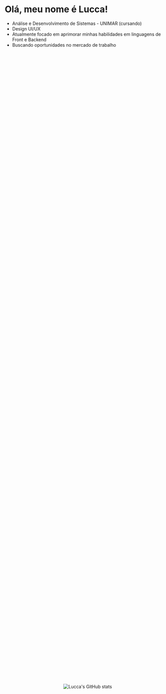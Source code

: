 
# Olá, meu nome é Lucca!

- Análise e Desenvolvimento de Sistemas - UNIMAR (cursando)
- Design UI/UX
- Atualmente focado em aprimorar minhas habilidades em linguagens de Front e Backend
- Buscando oportunidades no mercado de trabalho
  

  
<div style="display: flex; justify-content: center; align-items: center; height: 100vh;">
  <div style="display: flex; justify-content: space-around; align-items: center; width: 80%;">
    <div style="flex: 1; text-align: center; margin-left: 20px;">
      <img style="max-height: 259px;" src="https://github-readme-stats-git-masterrstaa-rickstaa.vercel.app/api?username=luccag05&show_icons=false&line_height=28&hide_border=false&card_width=347&include_all_commits=true&role=owner,collaborator&rank_icon=github&exclude_repo=github-readme-stats&theme=dark&bg_color=000000#gh-dark-mode-only" alt="Lucca's GitHub stats" />
    </div>
  </div>
</div>

<div style="display: inline_block"><br>
  <img align="center" alt="Lucca-Python" height="30" width="40" src="https://raw.githubusercontent.com/devicons/devicon/master/icons/python/python-original.svg">
  <img align="center" alt="Lucca-PHP" height="30" width="40" src="https://raw.githubusercontent.com/devicons/devicon/master/icons/php/php-original.svg">
  <img align="center" alt="Lucca-Js" height="30" width="40" src="https://raw.githubusercontent.com/devicons/devicon/master/icons/javascript/javascript-plain.svg">  
  <img align="center" alt="Lucca-HTML" height="30" width="40" src="https://raw.githubusercontent.com/devicons/devicon/master/icons/html5/html5-original.svg">
  <img align="center" alt="Lucca-CSS" height="30" width="40" src="https://raw.githubusercontent.com/devicons/devicon/master/icons/css3/css3-original.svg">
  <img align="center" alt="Lucca-Csharp" height="30" width="40" src="https://raw.githubusercontent.com/devicons/devicon/master/icons/csharp/csharp-original.svg">
  <img align="center" alt="Lucca-SQL" height="30" width="40" src="https://cdn.jsdelivr.net/gh/devicons/devicon/icons/mysql/mysql-original.svg">
</div>

<br>

<h2><i>Contato</i></h2>
<div> 
  <a href="https://www.instagram.com/lucca__goncalves/" target="_blank"><img src="https://img.shields.io/badge/-Instagram-%23E4405F?style=for-the-badge&logo=instagram&logoColor=white" target="_blank"></a>
  <a href = "mailto:luccagoncalves5.0@gmail.com"><img src="https://img.shields.io/badge/-Gmail-%23333?style=for-the-badge&logo=gmail&logoColor=white" target="_blank"></a>
  <a href="" target="_blank"><img src="https://img.shields.io/badge/-LinkedIn-%230077B5?style=for-the-badge&logo=linkedin&logoColor=white" target="_blank"></a> 
</div>

<br>
<br>

<div style="display: flex; justify-content: center; align-items: center; height: 100vh;">
  <div style="display: flex; justify-content: space-around; align-items: center; width: 80%;">
    <div style="flex: 1; text-align: center; margin-right: 20px;">
          <img style="max-height: 200px;" src="https://github-readme-stats-git-masterrstaa-rickstaa.vercel.app/api/top-langs/?username=luccag05&layout=compact&langs_count=12&hide_border=false&role=owner,collaborator&theme=dark&bg_color=000000#gh-dark-mode-only" alt="Lucca's Language stats" />
    </div>
 </div>
</div>






<!--
**LuccaG05/LuccaG05** is a ✨ _special_ ✨ repository because its `README.md` (this file) appears on your GitHub profile.

Here are some ideas to get you started:

- 🔭 I’m currently working on ...
- 🌱 I’m currently learning ...
- 👯 I’m looking to collaborate on ...
- 🤔 I’m looking for help with ...
- 💬 Ask me about ...
- 📫 How to reach me: ...
- 😄 Pronouns: ...
- ⚡ Fun fact: ...
-->

